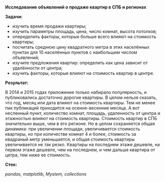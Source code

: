 **Исследование объявлений о продаже квартир в СПБ и регионах**

**Задачи:**
- изучить время продажи квартиры;
- изучить параметры площадь, цена, число комнат, высота потолков;
- опеределить факторы, которые больше всего влияют на стоимость квартиры;
- посчитать среднюю цену квадратного метра в этих населённых пунктах для 10 населённых пунктов с наибольшим числом объявлений;
- изучите предложения квартир: определить как цена зависит от удалённости от центра;
- изучить факторы, которые влияют на стоимость квартир в центре. 

**Результат:** 

В 2014 и 2015 годах приложение только набирало популярность, и публиковались достаточно дорогие квартиры. В целом нельзя сказать, что год, месяц или дата влияют на стоимость квартиры. Тем не менее пик публикаций приходится на осенне-весенние месяца. А вот несленный пункт, количество комнат, площадь, удаленность от центра и этажностью влияют на стоимость квартиры. Стоимость квартир в СПБ значительно выше, чем в его регионе. Но в целом сохраняется общая динамика: при увеличении площади, увеличивается стоимость квартиры, но при количестве комнат 4 и более, стоимость за квадраный метр уменьшается, и общая стоимость квартиры увеличивается не так резко. Квартиры на последнем этаже дешевле, на первом этаже дешевле, чем на последнем, и чем дальше квартира от цетра, тем ниже ее стоимость.

**Стек:**

*pandas, matplotlib, Mystem, collections*
